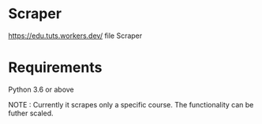 # Scraper
https://edu.tuts.workers.dev/ file Scraper

# Requirements

Python 3.6 or above


NOTE : Currently it scrapes only a specific course. The functionality can be futher scaled.
